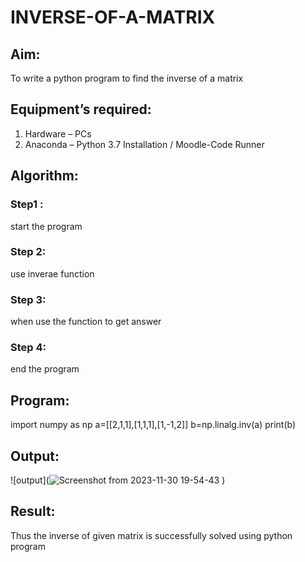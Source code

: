 # INVERSE-OF-A-MATRIX
## Aim:
To write a python program to find the inverse of a matrix
## Equipment’s required:
1. 	Hardware – PCs
2. 	Anaconda – Python 3.7 Installation / Moodle-Code Runner
## Algorithm:
### Step1 : 
start the program
### Step 2: 
use inverae function
### Step 3: 
when use the function to get answer
### Step 4: 
end the program

## Program:
import numpy as np
a=[[2,1,1],[1,1,1],[1,-1,2]]
b=np.linalg.inv(a)
print(b)
## Output:
![output](![Screenshot from 2023-11-30 19-54-43](https://github.com/premsuryas/INVERSE-OF-A-MATRIX/assets/147473858/d349fe47-ad01-47ea-8bba-53085789627e)
)
## Result:
Thus the inverse of given matrix is successfully solved using python program

